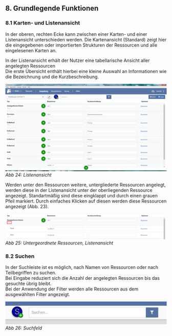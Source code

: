 ﻿## 8. Grundlegende Funktionen

### 8.1 Karten- und Listenansicht

In der oberen, rechten Ecke kann zwischen einer Karten- und einer
Listenansicht unterschieden werden. Die Kartenansicht (Standard) zeigt
hier die eingegebenen oder importierten Strukturen der Ressourcen und
alle eingelesenen Karten an.

In der Listenansicht erhält der Nutzer eine tabellarische Ansicht aller
angelegten Ressourcen\
Die erste Übersicht enthält hierbei eine kleine Auswahl an Informationen
wie die Bezeichnung und die Kurzbeschreibung.

![handbuch_basics_01](images/handbuch_basics_01.PNG)
*Abb 24: Listenansicht*

Werden unter den Ressourcen weitere, untergliederte Ressourcen angelegt, werden diese in der Listenansicht
unter der oberliegenden Ressource angezeigt. Standartmäßig sind diese eingklappt und durch einen grauen Pfeil
markiert. Durch einfaches Klicken auf diesen werden diese Ressourcen angezeigt (Abb. 23).

![handbuch_basics_02](images/handbuch_basics_02.PNG)\
*Abb 25: Untergeordnete Ressourcen, Listenansicht*

### 8.2 Suchen

In der Suchleiste ist es möglich, nach Namen von Ressourcen oder nach
Teilbegriffen zu suchen.\
Bei Eingabe reduziert sich die Anzahl der angelegten Ressourcen bis das
gesuchte übrig bleibt.\
Bei der Anwendung der Filter werden alle Ressourcen aus dem ausgewählten
Filter angezeigt.

![handbuch_basics_03](images/handbuch_basics_03.PNG)\
*Abb 26: Suchfeld*